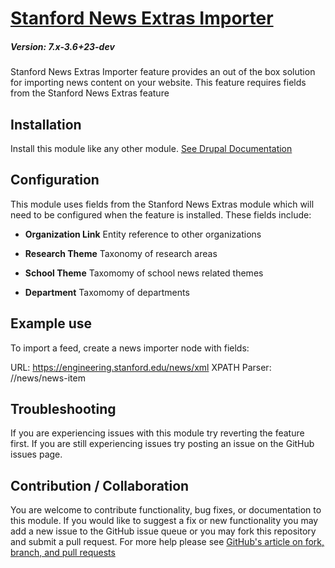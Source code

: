 # [Stanford News Extras Importer](https://github.com/SU-SWS/stanford_news)
##### Version: 7.x-3.6+23-dev 

Stanford News Extras Importer feature provides an out of the box solution for importing news content on your website. This feature requires fields from the Stanford News Extras feature


Installation
---

Install this module like any other module. [See Drupal Documentation](https://drupal.org/documentation/install/modules-themes/modules-7)

Configuration
---

This module uses fields from the Stanford News Extras module which will need to be configured when the feature is installed. These fields include:

* **Organization Link**
Entity reference to other organizations

* **Research Theme**
Taxonomy of research areas

* **School Theme**
Taxomomy of school news related themes

* **Department**
Taxomomy of departments

Example use
-----
To import a feed, create a news importer node with fields:

URL: https://engineering.stanford.edu/news/xml
XPATH Parser: //news/news-item

Troubleshooting
---

If you are experiencing issues with this module try reverting the feature first. If you are still experiencing issues try posting an issue on the GitHub issues page.

Contribution / Collaboration
---

You are welcome to contribute functionality, bug fixes, or documentation to this module. If you would like to suggest a fix or new functionality you may add a new issue to the GitHub issue queue or you may fork this repository and submit a pull request. For more help please see [GitHub's article on fork, branch, and pull requests](https://help.github.com/articles/using-pull-requests)
